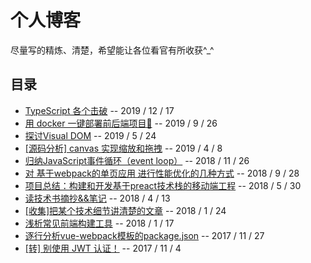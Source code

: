 # 个人博客

尽量写的精炼、清楚，希望能让各位看官有所收获^_^

## 目录

* [TypeScript 各个击破](https://github.com/ZhenHe17/blog/issues/16) -- 2019 / 12 / 17
* [用 docker 一键部署前后端项目🚀](https://github.com/ZhenHe17/blog/issues/15) -- 2019 / 9 / 26
* [探讨Visual DOM](https://github.com/ZhenHe17/blog/issues/14) -- 2019 / 5 / 24
* [[源码分析] canvas 实现缩放和拖拽](https://github.com/ZhenHe17/blog/issues/13) -- 2019 / 4 / 8
* [归纳JavaScript事件循环（event loop）](https://github.com/ZhenHe17/blog/issues/12) -- 2018 / 11 / 26
* [对 基于webpack的单页应用 进行性能优化的几种方式](https://github.com/ZhenHe17/blog/issues/11) -- 2018 / 9 / 28
* [项目总结：构建和开发基于preact技术栈的移动端工程](https://github.com/ZhenHe17/blog/issues/10) -- 2018 / 5 / 30
* [读技术书摘抄&&笔记](https://github.com/ZhenHe17/blog/issues/9) -- 2018 / 4 / 13
* [[收集]把某个技术细节讲清楚的文章](https://github.com/ZhenHe17/blog/issues/7) -- 2018 / 1 / 24
* [浅析常见前端构建工具](https://github.com/ZhenHe17/blog/issues/6) -- 2018 / 1 / 17
* [逐行分析vue-webpack模板的package.json](https://github.com/ZhenHe17/blog/blob/master/docs/vue-webpack-boilerplate/analysis-package.json.md) -- 2017 / 11 / 27
* [[转] 别使用 JWT 认证！](https://github.com/ZhenHe17/blog/issues/4) -- 2017 / 11 / 4
